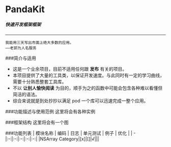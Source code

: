 # PandaKit
##### 快速开发框架框架
---
	我能用三天写出市面上绝大多数的应用。
	——老郭为人名服务
###简介与适用
* 这是一个业余项目，目前不适用任何跟 **发布** 有关的项目。
* 本项目提供了大量的工具类，以保证开发速度。与此同时有一定的学习曲线，需要十分熟悉整套工具库。
* 不以 **让别人愉快阅读** 为目的，顺手为之的函数中可能会包含各种难以看懂但简洁的语法。
* 综合来说就是到处抄抄以满足 pod 一个库可以迅速完成一整个应用。

###功能描述与使用范例
这里将会有各种实例

###框架结构
这里将会有一个图

###功能列表
| 模块名称 | 编码 | 日志 | 单元测试 | 例子 | 优化 |
| - |:-:|:-:|:-:|:-:|:-:|
|NSArray Category|[x]|[]|√|||